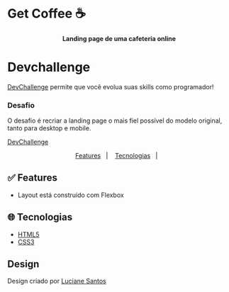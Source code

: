# Get Coffee ☕
  <h4><p align="center">Landing page de uma cafeteria online</p></h4>

# Devchallenge

<a href="https://devchallenge.com.br/"> DevChallenge</a> permite que você evolua suas skills como programador!

  <h3>Desafio</h3>
  <p>O desafio é recriar a landing page o mais fiel possível do modelo original, tanto para desktop e mobile.</p>
    <a href="https://devchallenge.com.br/">DevChallenge</a></h2>

<p align="center">
  <a href="#white_check_mark-Features">Features</a>&nbsp;&nbsp;&nbsp;|&nbsp;&nbsp;&nbsp;
  <a href="#globe_with_meridians-Tecnologias">Tecnologias</a>&nbsp;&nbsp;&nbsp;|&nbsp;&nbsp;&nbsp;
</p>

## :white_check_mark: Features
* Layout está construído com Flexbox

## :globe_with_meridians: Tecnologias
-  [HTML5](https://developer.mozilla.org/pt-BR/docs/Web/HTML/HTML5)
-  [CSS3](https://developer.mozilla.org/pt-BR/docs/Archive/CSS3)


## Design
Design criado por <a href="https://www.linkedin.com/in/lucianesantcs/">Luciane Santos</a>



